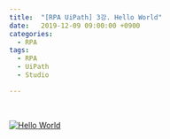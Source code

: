 ```yaml
---
title:  "[RPA UiPath] 3강. Hello World"
date:   2019-12-09 09:00:00 +0900
categories:
  - RPA
tags:
  - RPA
  - UiPath
  - Studio

---
```


<br>

[![Hello World](http://img.youtube.com/vi/bxIn8kLI0pE/maxresdefault.jpg)](https://www.youtube.com/watch?v=bxIn8kLI0pE)
